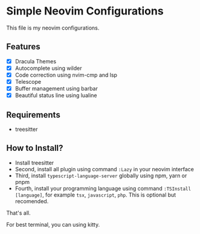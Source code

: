 # Simple Neovim Configurations

This file is my neovim configurations.

## Features

- [x] Dracula Themes
- [x] Autocomplete using wilder
- [x] Code correction using nvim-cmp and lsp
- [x] Telescope
- [x] Buffer management using barbar
- [x] Beautiful status line using lualine

## Requirements

- treesitter

## How to Install?

- Install treesitter
- Second, install all plugin using command `:Lazy` in your neovim interface
- Third, install `typescript-language-server` globally using npm, yarn or pnpm
- Fourth, install your programming language using command `:TSInstall [language]`, for example `tsx`, `javascript`, `php`. This is optional but recomended.

That's all.

For best terminal, you can using kitty.

